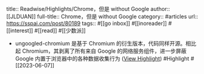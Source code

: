title:: Readwise/Highlights/Chrome，但是 without Google
author:: [[JLDUAN]]
full-title:: Chrome，但是 without Google
category:: #articles
url:: https://sspai.com/post/80189
tags:: #[[go inbox]] #[[inoreader]] #[[interest]] #[[read]] #[[少数派]]

- ungoogled-chromium 是基于 Chromium 的衍生版本，代码同样开源。相比起 Chromium，其剥离了所有来自 Google 的网络服务组件，进一步屏蔽 Google 内置于浏览器中的各种数据收集行为 ([View Highlight](https://read.readwise.io/read/01h2axfrwh52t324rf6jwy292c)) #Highlight #[[2023-06-07]]